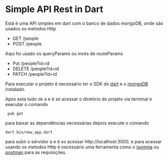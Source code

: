 # Simple API Rest in Dart

Está é uma API simples em dart com o banco de dados mongoDB, onde são usados os metodos Http


* GET /people
* POST /people

Aqui foi usado os queryParams ou invés de routeParams
* Put /people?id=id 
* DELETE /people?id=id
* PATCH /people?id=id

Para executar o projeto é necessário ter o SDK do [dart](https://dart.dev/get-dart) e o [mongoDB](https://www.mongodb.com/) instalado.

Após esta tudo ok a e é só acessar o diretório do projeto via terminal e executar o comando

```
 pub get
```
para baixar as dependências necessárias depois execute o comando 
```
dart bin/new_app.dart
```
para subir o servidor a e é so acessar http://localhost:3000, e para acessar usando os metodos Http
é necessário uma ferramenta como o [isomnia](https://insomnia.rest/) ou [postman](https://www.postman.com/) para as requisições.

